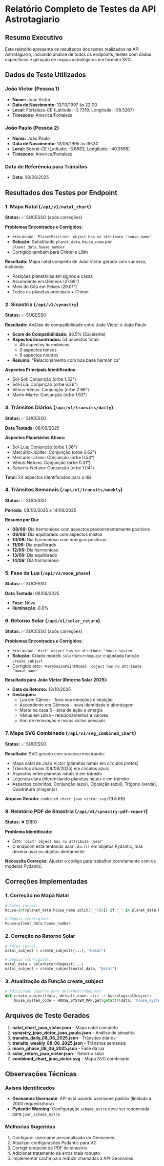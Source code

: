 # Relatório Completo de Testes da API Astrotagiario

## Resumo Executivo

Este relatório apresenta os resultados dos testes realizados na API Astrotagiario, incluindo análise de todos os endpoints, testes com dados específicos e geração de mapas astrológicos em formato SVG.

## Dados de Teste Utilizados

### João Victor (Pessoa 1)
- **Nome:** João Victor
- **Data de Nascimento:** 13/10/1997 às 22:00
- **Local:** Fortaleza-CE (Latitude: -3.7319, Longitude: -38.5267)
- **Timezone:** America/Fortaleza

### João Paulo (Pessoa 2)
- **Nome:** João Paulo  
- **Data de Nascimento:** 13/06/1995 às 09:30
- **Local:** Sobral-CE (Latitude: -3.6883, Longitude: -40.3586)
- **Timezone:** America/Fortaleza

### Data de Referência para Trânsitos
- **Data:** 08/06/2025

## Resultados dos Testes por Endpoint

### 1. Mapa Natal (`/api/v1/natal_chart`)

**Status:** ✅ SUCESSO (após correções)

**Problemas Encontrados e Corrigidos:**
- Erro inicial: `'PlanetPosition' object has no attribute 'house_name'`
- **Solução:** Substituído `planet_data.house_name` por `planet_data.house_number`
- Corrigido também para Chiron e Lilith

**Resultado:** Mapa natal completo de João Victor gerado com sucesso, incluindo:
- Posições planetárias em signos e casas
- Ascendente em Gêmeos (27.68°)
- Meio do Céu em Peixes (29.01°)
- Todos os planetas principais + Chiron



### 2. Sinastria (`/api/v1/synastry`)

**Status:** ✅ SUCESSO

**Resultado:** Análise de compatibilidade entre João Victor e João Paulo
- **Score de Compatibilidade:** 98.5% (Excelente)
- **Aspectos Encontrados:** 54 aspectos totais
  - 45 aspectos harmônicos
  - 0 aspectos tensos  
  - 9 aspectos neutros
- **Resumo:** "Relacionamento com boa base harmônica"

**Aspectos Principais Identificados:**
- Sol-Sol: Conjunção (orbe 1.32°)
- Sol-Lua: Conjunção (orbe 6.36°)
- Vênus-Vênus: Conjunção (orbe 2.86°)
- Marte-Marte: Conjunção (orbe 1.63°)

### 3. Trânsitos Diários (`/api/v1/transits/daily`)

**Status:** ✅ SUCESSO

**Data Testada:** 08/06/2025

**Aspectos Planetários Ativos:**
- Sol-Lua: Conjunção (orbe 1.36°)
- Mercúrio-Júpiter: Conjunção (orbe 0.62°)
- Mercúrio-Urano: Conjunção (orbe 0.54°)
- Vênus-Netuno: Conjunção (orbe 0.31°)
- Saturno-Netuno: Conjunção (orbe 1.04°)

**Total:** 24 aspectos identificados para o dia

### 4. Trânsitos Semanais (`/api/v1/transits/weekly`)

**Status:** ✅ SUCESSO

**Período:** 08/06/2025 a 14/06/2025

**Resumo por Dia:**
- **08/06:** Dia harmonioso com aspectos predominantemente positivos
- **09/06:** Dia equilibrado com aspectos mistos
- **10/06:** Dia harmonioso com energias positivas
- **11/06:** Dia equilibrado
- **12/06:** Dia harmonioso
- **13/06:** Dia equilibrado
- **14/06:** Dia harmonioso

### 5. Fase da Lua (`/api/v1/moon_phase`)

**Status:** ✅ SUCESSO

**Data Testada:** 08/06/2025
- **Fase:** Nova
- **Iluminação:** 0.0%

### 6. Retorno Solar (`/api/v1/solar_return`)

**Status:** ✅ SUCESSO (após correções)

**Problemas Encontrados e Corrigidos:**
- Erro inicial: `'dict' object has no attribute 'house_system'`
- **Solução:** Criado modelo `SolarReturnRequest` e ajustada função `create_subject`
- Corrigido erro: `'KerykeionPointModel' object has no attribute 'house_name'`

**Resultado para João Victor (Retorno Solar 2025):**
- **Data do Retorno:** 13/10/2025
- **Destaques:**
  - Lua em Câncer - foco nas emoções e intuição
  - Ascendente em Gêmeos - nova identidade e abordagem  
  - Marte na casa 5 - área de ação e energia
  - Vênus em Libra - relacionamentos e valores
  - Ano de renovação e novos ciclos pessoais

### 7. Mapa SVG Combinado (`/api/v1/svg_combined_chart`)

**Status:** ✅ SUCESSO

**Resultado:** SVG gerado com sucesso mostrando:
- Mapa natal de João Victor (planetas natais em círculos pretos)
- Trânsitos atuais (08/06/2025) em círculos azuis
- Aspectos entre planetas natais e em trânsito
- Legenda clara diferenciando planetas natais e em trânsito
- Aspectos coloridos: Conjunção (azul), Oposição (azul), Trígono (verde), Quadratura (magenta)

**Arquivo Gerado:** `combined_chart_joao_victor.svg` (19.8 KB)

### 8. Relatório PDF de Sinastria (`/api/v1/synastry-pdf-report`)

**Status:** ❌ ERRO

**Problema Identificado:** 
- Erro: `'dict' object has no attribute 'year'`
- O endpoint está tentando usar `.dict()` em objetos Pydantic, mas deveria usar os objetos diretamente

**Necessita Correção:** Ajustar o código para trabalhar corretamente com os modelos Pydantic.

## Correções Implementadas

### 1. Correção no Mapa Natal
```python
# Antes (erro):
house=int(planet_data.house_name.split("_")[0]) if "_" in planet_data.house_name else 1

# Depois (corrigido):
house=planet_data.house_number
```

### 2. Correção no Retorno Solar
```python
# Antes (erro):
natal_subject = create_subject({...}, "Natal")

# Depois (corrigido):
natal_data = SolarReturnRequest(...)
natal_subject = create_subject(natal_data, "Natal")
```

### 3. Atualização da Função create_subject
```python
# Adicionado suporte para SolarReturnRequest
def create_subject(data, default_name: str) -> AstrologicalSubject:
    house_system_code = HOUSE_SYSTEM_MAP.get(getattr(data, 'house_system', 'placidus'), "P")
```

## Arquivos de Teste Gerados

1. **natal_chart_joao_victor.json** - Mapa natal completo
2. **synastry_joao_victor_joao_paulo.json** - Análise de sinastria
3. **transits_daily_08_06_2025.json** - Trânsitos diários
4. **transits_weekly_08_06_2025.json** - Trânsitos semanais  
5. **moon_phase_08_06_2025.json** - Fase da lua
6. **solar_return_joao_victor.json** - Retorno solar
7. **combined_chart_joao_victor.svg** - Mapa SVG combinado

## Observações Técnicas

### Avisos Identificados
- **Geonames Username:** API está usando username padrão (limitado a 2000 requests/hora)
- **Pydantic Warning:** Configuração `schema_extra` deve ser renomeada para `json_schema_extra`

### Melhorias Sugeridas
1. Configurar username personalizado do Geonames
2. Atualizar configurações Pydantic para V2
3. Corrigir endpoint de PDF de sinastria
4. Adicionar tratamento de erros mais robusto
5. Implementar cache para reduzir chamadas à API Geonames


